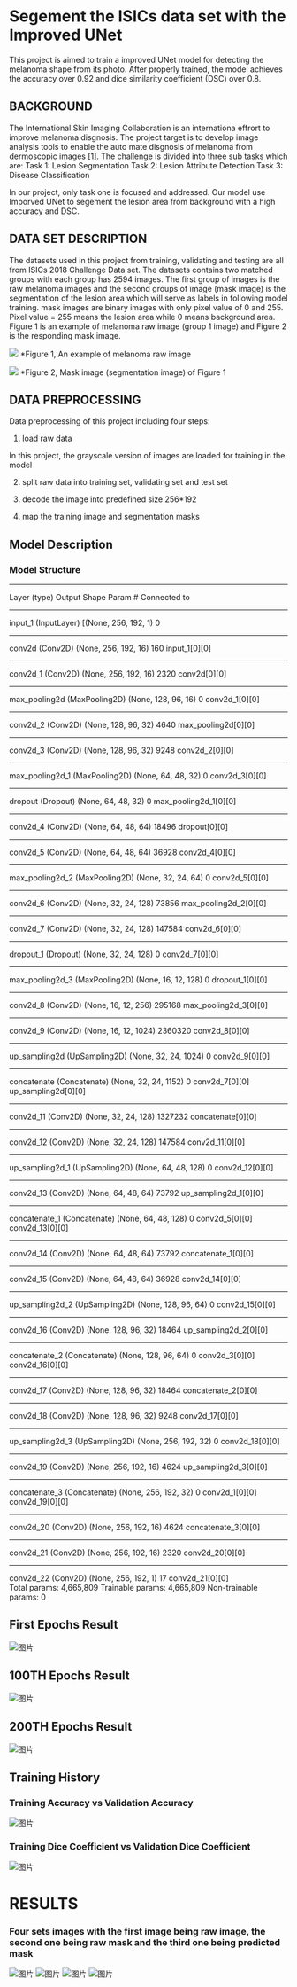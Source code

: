 # Segement the ISICs data set with the Improved UNet

This project is aimed to train a improved UNet model for detecting the melanoma shape from its photo. After properly trained, the model achieves the accuracy over 0.92 and dice similarity coefficient (DSC) over 0.8.

## BACKGROUND
The International Skin Imaging Collaboration is an internationa effrort to improve melanoma disgnosis. The project target is to develop image analysis tools to enable the auto mate disgnosis of melanoma from dermoscopic images [1]. The challenge is divided into three sub tasks which are:
Task 1: Lesion Segmentation 
Task 2: Lesion Attribute Detection 
Task 3: Disease Classification 

In our project, only task one is focused and addressed. Our model use Imporved UNet to segement the lesion area from background with a high accuracy and DSC. 

## DATA SET DESCRIPTION

The datasets used in this project from training, validating and testing are all from ISICs 2018 Challenge Data set. The datasets contains two matched groups with each group has 2594 images. The first group of images is the raw melanoma images and the second groups of image (mask image) is the segmentation of the lesion area which will serve as labels in following model training.  mask images are binary images with only pixel value of 0 and 255. Pixel value = 255 means the lesion area while 0 means background area. Figure 1 is an example of melanoma raw image (group 1 image) and Figure 2 is the responding mask image.

![](./images/ISIC_0000008.jpg)
*Figure 1, An example of melanoma raw image

![](./images/ISIC_0000008_segmentation.png)
*Figure 2, Mask image (segmentation image) of Figure 1 


## DATA PREPROCESSING

Data preprocessing of this project including four steps:

1. load raw data

In this project, the grayscale version of images are loaded for training in the model 

2. split raw data into training set, validating set and test set 

3. decode the image into predefined size 256*192

4. map the training image and segmentation masks

## Model Description

### Model Structure
__________________________________________________________________________________________________
Layer (type)                    Output Shape         Param #     Connected to                     
__________________________________________________________________________________________________
input_1 (InputLayer)            [(None, 256, 192, 1) 0                                            
__________________________________________________________________________________________________
conv2d (Conv2D)                 (None, 256, 192, 16) 160         input_1[0][0]                    
__________________________________________________________________________________________________
conv2d_1 (Conv2D)               (None, 256, 192, 16) 2320        conv2d[0][0]                     
__________________________________________________________________________________________________
max_pooling2d (MaxPooling2D)    (None, 128, 96, 16)  0           conv2d_1[0][0]                   
__________________________________________________________________________________________________
conv2d_2 (Conv2D)               (None, 128, 96, 32)  4640        max_pooling2d[0][0]              
__________________________________________________________________________________________________
conv2d_3 (Conv2D)               (None, 128, 96, 32)  9248        conv2d_2[0][0]                   
__________________________________________________________________________________________________
max_pooling2d_1 (MaxPooling2D)  (None, 64, 48, 32)   0           conv2d_3[0][0]                   
__________________________________________________________________________________________________
dropout (Dropout)               (None, 64, 48, 32)   0           max_pooling2d_1[0][0]            
__________________________________________________________________________________________________
conv2d_4 (Conv2D)               (None, 64, 48, 64)   18496       dropout[0][0]                    
__________________________________________________________________________________________________
conv2d_5 (Conv2D)               (None, 64, 48, 64)   36928       conv2d_4[0][0]                   
__________________________________________________________________________________________________
max_pooling2d_2 (MaxPooling2D)  (None, 32, 24, 64)   0           conv2d_5[0][0]                   
__________________________________________________________________________________________________
conv2d_6 (Conv2D)               (None, 32, 24, 128)  73856       max_pooling2d_2[0][0]            
__________________________________________________________________________________________________
conv2d_7 (Conv2D)               (None, 32, 24, 128)  147584      conv2d_6[0][0]                   
__________________________________________________________________________________________________
dropout_1 (Dropout)             (None, 32, 24, 128)  0           conv2d_7[0][0]                   
__________________________________________________________________________________________________
max_pooling2d_3 (MaxPooling2D)  (None, 16, 12, 128)  0           dropout_1[0][0]                  
__________________________________________________________________________________________________
conv2d_8 (Conv2D)               (None, 16, 12, 256)  295168      max_pooling2d_3[0][0]            
__________________________________________________________________________________________________
conv2d_9 (Conv2D)               (None, 16, 12, 1024) 2360320     conv2d_8[0][0]                   
__________________________________________________________________________________________________
up_sampling2d (UpSampling2D)    (None, 32, 24, 1024) 0           conv2d_9[0][0]                   
__________________________________________________________________________________________________
concatenate (Concatenate)       (None, 32, 24, 1152) 0           conv2d_7[0][0]                   
                                                                 up_sampling2d[0][0]              
__________________________________________________________________________________________________
conv2d_11 (Conv2D)              (None, 32, 24, 128)  1327232     concatenate[0][0]                
__________________________________________________________________________________________________
conv2d_12 (Conv2D)              (None, 32, 24, 128)  147584      conv2d_11[0][0]                  
__________________________________________________________________________________________________
up_sampling2d_1 (UpSampling2D)  (None, 64, 48, 128)  0           conv2d_12[0][0]                  
__________________________________________________________________________________________________
conv2d_13 (Conv2D)              (None, 64, 48, 64)   73792       up_sampling2d_1[0][0]            
__________________________________________________________________________________________________
concatenate_1 (Concatenate)     (None, 64, 48, 128)  0           conv2d_5[0][0]                   
                                                                 conv2d_13[0][0]                  
__________________________________________________________________________________________________
conv2d_14 (Conv2D)              (None, 64, 48, 64)   73792       concatenate_1[0][0]              
__________________________________________________________________________________________________
conv2d_15 (Conv2D)              (None, 64, 48, 64)   36928       conv2d_14[0][0]                  
__________________________________________________________________________________________________
up_sampling2d_2 (UpSampling2D)  (None, 128, 96, 64)  0           conv2d_15[0][0]                  
__________________________________________________________________________________________________
conv2d_16 (Conv2D)              (None, 128, 96, 32)  18464       up_sampling2d_2[0][0]            
__________________________________________________________________________________________________
concatenate_2 (Concatenate)     (None, 128, 96, 64)  0           conv2d_3[0][0]                   
                                                                 conv2d_16[0][0]                  
__________________________________________________________________________________________________
conv2d_17 (Conv2D)              (None, 128, 96, 32)  18464       concatenate_2[0][0]              
__________________________________________________________________________________________________
conv2d_18 (Conv2D)              (None, 128, 96, 32)  9248        conv2d_17[0][0]                  
__________________________________________________________________________________________________
up_sampling2d_3 (UpSampling2D)  (None, 256, 192, 32) 0           conv2d_18[0][0]                  
__________________________________________________________________________________________________
conv2d_19 (Conv2D)              (None, 256, 192, 16) 4624        up_sampling2d_3[0][0]            
__________________________________________________________________________________________________
concatenate_3 (Concatenate)     (None, 256, 192, 32) 0           conv2d_1[0][0]                   
                                                                 conv2d_19[0][0]                  
__________________________________________________________________________________________________
conv2d_20 (Conv2D)              (None, 256, 192, 16) 4624        concatenate_3[0][0]              
__________________________________________________________________________________________________
conv2d_21 (Conv2D)              (None, 256, 192, 16) 2320        conv2d_20[0][0]                  
__________________________________________________________________________________________________
conv2d_22 (Conv2D)              (None, 256, 192, 1)  17          conv2d_21[0][0]                  
Total params: 4,665,809
Trainable params: 4,665,809
Non-trainable params: 0


## First Epochs Result
![图片](https://user-images.githubusercontent.com/31636541/139171551-fe47b000-0b8b-482d-ac9d-4008f77a6e32.png)
## 100TH Epochs Result
![图片](https://user-images.githubusercontent.com/31636541/139171627-fc64917d-0c09-4487-a663-f24ede88190f.png)
## 200TH Epochs Result
![图片](https://user-images.githubusercontent.com/31636541/139171664-5765ebd6-e344-44f6-b78e-f7dd622bcad3.png)


## Training History

### Training Accuracy vs Validation Accuracy
![图片](https://user-images.githubusercontent.com/31636541/139171770-2e25555b-d383-4772-9dd7-95bf6120ad89.png)
### Training Dice Coefficient vs Validation Dice Coefficient
![图片](https://user-images.githubusercontent.com/31636541/139171822-8339d4bb-7b98-42f8-948c-b3918ae2caea.png)


# RESULTS
### Four sets images with the first image being raw image, the second one being raw mask and the third one being predicted mask
![图片](https://user-images.githubusercontent.com/31636541/139170066-d00a2ad1-0918-4d08-b7dc-172b2d8e273c.png)
![图片](https://user-images.githubusercontent.com/31636541/139170087-35f4f46b-c6fb-4970-9e00-5c3c4d255408.png)
![图片](https://user-images.githubusercontent.com/31636541/139170100-fa83f098-edc4-4018-bc6b-a3bca900978d.png)
![图片](https://user-images.githubusercontent.com/31636541/139170110-f0a28387-325b-4d88-8aac-31ad1f579d9f.png)

